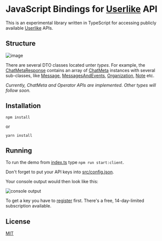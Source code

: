 # JavaScript Bindings for [Userlike](https://www.userlike.com/en/) API

This is an experimental library written in TypeScript for accessing publicly available [Userlike](https://www.userlike.com/en/public/tutorial/api/intro) APIs.

## Structure 

![image](https://image.ibb.co/iSMhak/structure.png)

There are several DTO classes located unter *types*. For example, the [ChatMetaResponse](https://github.com/brakmic/userlike-js/blob/master/src/api/v1/public/responses/chat-meta.response.ts) contains an array of [ChatMeta](https://github.com/brakmic/userlike-js/blob/master/src/api/v1/public/types/chat/chat-meta.ts) instances with several sub-classes, like [Message](https://github.com/brakmic/userlike-js/blob/master/src/api/v1/public/types/chat/message.ts), [MessagesAndEvents](https://github.com/brakmic/userlike-js/blob/master/src/api/v1/public/types/chat/messages-and-event.ts), [Organization](https://github.com/brakmic/userlike-js/blob/master/src/api/v1/public/types/chat/organization.ts), [Note](https://github.com/brakmic/userlike-js/blob/master/src/api/v1/public/types/chat/note.ts) etc.

*Currently, ChatMeta and Operator APIs are implemented. Other types will follow soon.*

## Installation

`npm install`

or 

`yarn install`

## Running

To run the demo from [index.ts](https://github.com/brakmic/userlike-js/blob/master/index.ts#L21) type `npm run start:client`.

Don't forget to put your API keys into [src/config.json](https://github.com/brakmic/userlike-js/blob/master/src/config.json).

Your console output would then look like this:

![console output](https://picload.org/image/rcolacai/chat_meta.png)

To get a key you have to [register](https://www.userlike.com/en/pricing) first. There's a free, 14-day-limited subscription available. 


## License 

[MIT](https://github.com/brakmic/userlike-js/blob/master/LICENSE)

